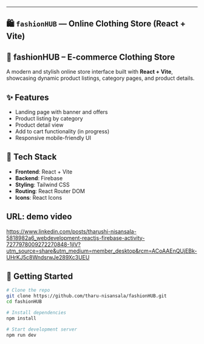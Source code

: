 
---

## 🛍️  `fashionHUB` — Online Clothing Store (React + Vite)

## 👗 fashionHUB – E-commerce Clothing Store

A modern and stylish online store interface built with **React + Vite**, showcasing dynamic product listings, category pages, and product details.

## ✨ Features
- Landing page with banner and offers
- Product listing by category
- Product detail view
- Add to cart functionality (in progress)
- Responsive mobile-friendly UI

## 🔧 Tech Stack
- **Frontend**: React + Vite
- **Backend**: Firebase
- **Styling**: Tailwind CSS
- **Routing**: React Router DOM
- **Icons**: React Icons

## URL:  demo video

https://www.linkedin.com/posts/tharushi-nisansala-5818982a6_webdevelopment-reactjs-firebase-activity-7277978009272270848-1jlV?utm_source=share&utm_medium=member_desktop&rcm=ACoAAEnQUjEBk-UHrKJ5c8WndsrwJe289Xc3UEU


## 🚀 Getting Started

```bash
# Clone the repo
git clone https://github.com/tharu-nisansala/fashionHUB.git
cd fashionHUB

# Install dependencies
npm install

# Start development server
npm run dev

